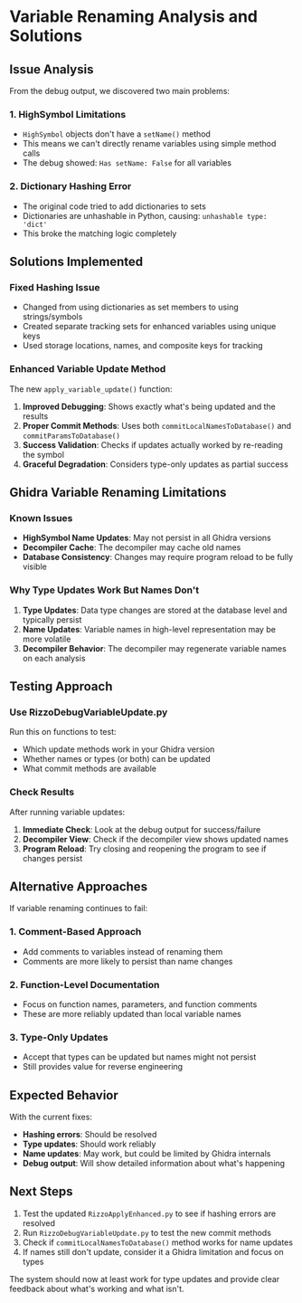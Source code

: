 # Variable Renaming Analysis and Solutions

## Issue Analysis

From the debug output, we discovered two main problems:

### 1. HighSymbol Limitations
- `HighSymbol` objects don't have a `setName()` method
- This means we can't directly rename variables using simple method calls
- The debug showed: `Has setName: False` for all variables

### 2. Dictionary Hashing Error
- The original code tried to add dictionaries to sets
- Dictionaries are unhashable in Python, causing: `unhashable type: 'dict'`
- This broke the matching logic completely

## Solutions Implemented

### Fixed Hashing Issue
- Changed from using dictionaries as set members to using strings/symbols
- Created separate tracking sets for enhanced variables using unique keys
- Used storage locations, names, and composite keys for tracking

### Enhanced Variable Update Method
The new `apply_variable_update()` function:

1. **Improved Debugging**: Shows exactly what's being updated and the results
2. **Proper Commit Methods**: Uses both `commitLocalNamesToDatabase()` and `commitParamsToDatabase()`
3. **Success Validation**: Checks if updates actually worked by re-reading the symbol
4. **Graceful Degradation**: Considers type-only updates as partial success

## Ghidra Variable Renaming Limitations

### Known Issues
- **HighSymbol Name Updates**: May not persist in all Ghidra versions
- **Decompiler Cache**: The decompiler may cache old names
- **Database Consistency**: Changes may require program reload to be fully visible

### Why Type Updates Work But Names Don't
1. **Type Updates**: Data type changes are stored at the database level and typically persist
2. **Name Updates**: Variable names in high-level representation may be more volatile
3. **Decompiler Behavior**: The decompiler may regenerate variable names on each analysis

## Testing Approach

### Use RizzoDebugVariableUpdate.py
Run this on functions to test:
- Which update methods work in your Ghidra version
- Whether names or types (or both) can be updated
- What commit methods are available

### Check Results
After running variable updates:
1. **Immediate Check**: Look at the debug output for success/failure
2. **Decompiler View**: Check if the decompiler view shows updated names
3. **Program Reload**: Try closing and reopening the program to see if changes persist

## Alternative Approaches

If variable renaming continues to fail:

### 1. Comment-Based Approach
- Add comments to variables instead of renaming them
- Comments are more likely to persist than name changes

### 2. Function-Level Documentation
- Focus on function names, parameters, and function comments
- These are more reliably updated than local variable names

### 3. Type-Only Updates
- Accept that types can be updated but names might not persist
- Still provides value for reverse engineering

## Expected Behavior

With the current fixes:
- **Hashing errors**: Should be resolved
- **Type updates**: Should work reliably  
- **Name updates**: May work, but could be limited by Ghidra internals
- **Debug output**: Will show detailed information about what's happening

## Next Steps

1. Test the updated `RizzoApplyEnhanced.py` to see if hashing errors are resolved
2. Run `RizzoDebugVariableUpdate.py` to test the new commit methods
3. Check if `commitLocalNamesToDatabase()` method works for name updates
4. If names still don't update, consider it a Ghidra limitation and focus on types

The system should now at least work for type updates and provide clear feedback about what's working and what isn't.
